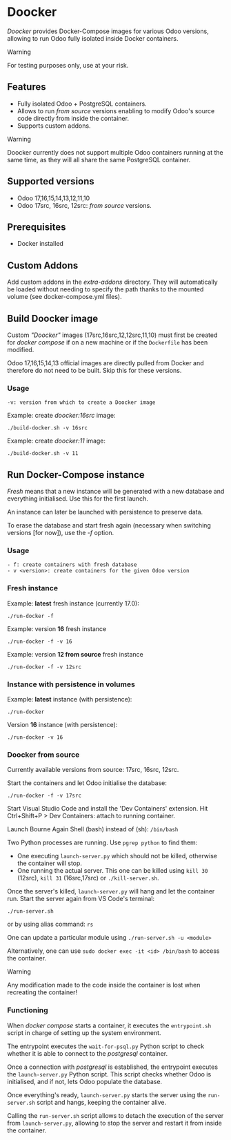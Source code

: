 # Doocker

_Doocker_ provides Docker-Compose images for various Odoo versions, allowing to run Odoo fully isolated inside Docker containers.

> [!WARNING]
> For testing purposes only, use at your risk.




## Features
- Fully isolated Odoo + PostgreSQL containers.
- Allows to run _from source_ versions enabling to modify Odoo's source code directly from inside the container.
- Supports custom addons.

> [!WARNING]
> Doocker currently does not support multiple Odoo containers running at the same time, as they will all share the same PostgreSQL container. 

## Supported versions
 - Odoo 17,16,15,14,13,12,11,10
 - Odoo 17src, 16src, 12src: _from source_ versions.

## Prerequisites
-  Docker installed


## Custom Addons
Add custom addons in the _extra-addons_ directory. 
They will automatically be loaded without needing to specify the path thanks to the mounted volume (see docker-compose.yml files).


## Build Doocker image

Custom _"Doocker"_ images (17src,16src,12,12src,11,10) must first be created for _docker compose_ if on a new machine or if the `Dockerfile` has been modified. 

Odoo 17,16,15,14,13 official images are directly pulled from Docker and therefore do not need to be built. Skip this for these versions. 


### Usage

    -v: version from which to create a Doocker image

Example: create _doocker:16src_ image:

`./build-docker.sh -v 16src`

Example: create _doocker:11_ image:

`./build-docker.sh -v 11`



## Run Docker-Compose instance

_Fresh_ means that a new instance will be generated with a new database and everything initialised. Use this for the first launch. 

An instance can later be launched with persistence to preserve data.

To erase the database and start fresh again (necessary when switching versions [for now]), use the _-f_ option.

### Usage

    - f: create containers with fresh database
    - v <version>: create containers for the given Odoo version 

### Fresh instance

Example: **latest** fresh instance (currently 17.0):

`./run-docker -f`

Example: version **16** fresh instance

`./run-docker -f -v 16`

Example: version **12 from source** fresh instance

`./run-docker -f -v 12src`

### Instance with persistence in volumes

Example: **latest** instance (with persistence):

`./run-docker`

Version **16** instance (with persistence):

`./run-docker -v 16`


### Doocker from source

Currently available versions from source: 17src, 16src, 12src.

Start the containers and let Odoo initialise the database:

`./run-docker -f -v 17src`

Start Visual Studio Code and install the 'Dev Containers' extension.
Hit Ctrl+Shift+P > Dev Containers: attach to running container.

Launch Bourne Again Shell (bash) instead of (sh):
`/bin/bash`

Two Python processes are running. Use `pgrep python` to find them:
 - One executing `launch-server.py` which should not be killed, otherwise the container will stop.
 - One running the actual server. This one can be killed using `kill 30` (12src), `kill 31` (16src,17src) or `./kill-server.sh`.

Once the server's killed, `launch-server.py` will hang and let the container run.
Start the server again from VS Code's terminal:

`./run-server.sh`

or by using alias command: `rs`

One can update a particular module using `./run-server.sh -u <module>`

Alternatively, one can use `sudo docker exec -it <id> /bin/bash` to access the container.

> [!WARNING]
>  Any modification made to the code inside the container is lost when recreating the container!

### Functioning

When _docker compose_ starts a container, it executes the `entrypoint.sh` script in charge of setting up the system environment. 

The entrypoint executes the `wait-for-psql.py` Python script to check whether it is able to connect to the _postgresql_ container.

Once a connection with _postgresql_ is established, the entrypoint executes the `launch-server.py` Python script. This script checks whether Odoo is initialised, and if not, lets Odoo populate the database.

Once everything's ready, `launch-server.py` starts the server using the `run-server.sh` script and hangs, keeping the container alive. 

Calling the `run-server.sh` script allows to detach the execution of the server from `launch-server.py`, allowing to stop the server and restart it from inside the container. 







